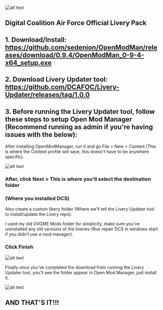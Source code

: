 ![alt text](https://imgur.com/Q7woLqp.png)

## Digital Coalition Air Force Official Livery Pack

 ## 1. Download/Install: https://github.com/sedenion/OpenModMan/releases/download/0.9.4/OpenModMan_0-9-4-x64_setup.exe
 ## 2. Download Livery Updater tool: https://github.com/DCAFOC/Livery-Updater/releases/tag/1.0.0
 ## 3. Before running the Livery Updater tool, follow these steps to setup Open Mod Manager (Recommend running as admin if you're having issues with the below):
 
After installing OpenModManager, run it and go File > New > Context
(This is where the Context profile will save, this doesn't have to be anywhere specific).
  
![alt text](https://imgur.com/ZitQ4uV.png)

### After, click Next > This is where you'll select the destination folder 

### (Where you installed DCS)

Also create a custom libery folder (Where we'll tell the Livery Updater tool to install/update the Livery repo).

I used my old OVGME Mods folder for simplicity, make sure you've uninstalled any old versions of the liveries (Run repair DCS in windows start if you didn't use a mod manager).

### Click Finish

![alt text](https://imgur.com/ZM5n53a.png)

Finally once you've completed the download from running the Livery Updater tool, you'll see the folder appear in Open Mod Manager, just install it. 

![alt text](https://imgur.com/j3QApiM.png)

## AND THAT'S IT!!!
